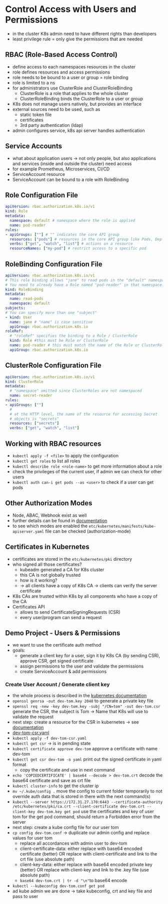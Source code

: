 # Control Access with Users and Permissions
- in the cluster K8s admin need to have different rights than developers
- least privilege rule = only give the permissions that are needed

## RBAC (Role-Based Access Control)
- define access to each namespaces resources in the cluster
- role defines resources and access permissions
- role needs to be bound to a user or group = role binding
- role is limited to a ns
- for administrators use ClusterRole and ClusterRoleBinding
  - ClusterRole is a role that applies to the whole cluster
  - ClusterRoleBinding binds the ClusterRole to a user or group
- K8s does not manage users natively, but provides an interface
- external sources need to be used, such as
  - static token file
  - certificates
  - 3rd party authentication (ldap)
- admin configures service, k8s api server handles authentication

## Service Accounts
- what about application users -> not only people, but also applications and services (inside and outside the cluster) need access
- for example Prometheus, Microservices, CI/CD
- ServiceAccount resource
- ServiceAccount can be bound to a role with RoleBinding

## Role Configuration File
```yaml
apiVersion: rbac.authorization.k8s.io/v1
kind: Role
metadata:
  namespace: default # namespace where the role is applied
  name: pod-reader
rules:
- apiGroups: [""] # "" indicates the core API group
  resources: ["pods"] # resources in the core API group like Pods, Deployments, Services etc
  verbs: ["get", "watch", "list"] # actions on a resource
  resourceNames: ["my-pod"] # restrict access to a specific pod
```

## RoleBinding Configuration File
```yaml
apiVersion: rbac.authorization.k8s.io/v1
# This role binding allows "jane" to read pods in the "default" namespace.
# You need to already have a Role named "pod-reader" in that namespace.
kind: RoleBinding
metadata:
  name: read-pods
  namespace: default
subjects:
# You can specify more than one "subject"
- kind: User
  name: jane # "name" is case sensitive
  apiGroup: rbac.authorization.k8s.io
roleRef:
  # "roleRef" specifies the binding to a Role / ClusterRole
  kind: Role #this must be Role or ClusterRole
  name: pod-reader # this must match the name of the Role or ClusterRole you wish to bind to
  apiGroup: rbac.authorization.k8s.io
```

## ClusterRole Configuration File
```yaml
apiVersion: rbac.authorization.k8s.io/v1
kind: ClusterRole
metadata:
  # "namespace" omitted since ClusterRoles are not namespaced
  name: secret-reader
rules:
- apiGroups: [""]
  #
  # at the HTTP level, the name of the resource for accessing Secret
  # objects is "secrets"
  resources: ["secrets"]
  verbs: ["get", "watch", "list"]
```

## Working with RBAC resources
- `kubectl apply -f <file>` to apply the configuration
- `kubectl get roles` to list all roles
- `kubectl describe role <role-name>` to get more information about a role
- check the privileges of the current user, if admin we can check for other users
- `kubectl auth can-i get pods --as <user>` to check if a user can get pods

## Other Authorization Modes
- Node, ABAC, Webhook exist as well
- further details can be found in [documentation](https://kubernetes.io/docs/reference/access-authn-authz/authorization/)
- to see which modes are enabled the `etc/kubernetes/manifests/kube-apiserver.yaml` file can be checked (authorization-mode)

## Certificates in Kubernetes
- certificates are stored in the `etc/kubernetes/pki` directory
- who signed all those certificates?
  - kubeadm generated a CA for K8s cluster
  - this CA is not globally trusted
  - how is it working?
  - -> all clients have a copy of K8s CA -> clients can verify the server certificate
- K8s CAs are trusted within K8s by all components who have a copy of the CA
- Certificates API
  - allows to send CertificateSigningRequests (CSR)
  - every user/program can send a request

## Demo Project - Users & Permissions
- we want to use the certificate auth method
- goals:
  - generate a client key for a user, sign it by K8s CA (by sending CSR), approve CSR, get signed certificate
  - assign permissions to the user and validate the permissions
  - create ServiceAccount & add permissions

### Create User Account / Generate client key
- the whole process is described in the [kubernetes documentation](https://kubernetes.io/docs/reference/access-authn-authz/certificate-signing-requests/#normal-user)
- `openssl genrsa -out dev-tom.key 2048` to generate a private key file
- `openssl req -new -key dev-tom.key -subj "/CN=tom" -out dev-tom.csr` generate the CSR, the subject is Tom -> Name that K8s will use to validate the request
- next step: create a resource for the CSR in kubernetes -> see [documentation](https://kubernetes.io/docs/reference/access-authn-authz/certificate-signing-requests/#create-certificatessigningrequest)
- [dev-tom-csr.yaml](dev-tom-csr.yaml)
- `kubectl apply -f dev-tom-csr.yaml`
- `kubectl get csr` -> is in pending state
- `kubectl certificate approve dev-tom` approve a certificate with name dev-tom
- `kubectl get csr dev-tom -o yaml` print out the signed certificate in yaml format
  - copy the certificate and use in next command
- `echo 'COPIEDCERTIFICATE' | base64 --decode > dev-tom.crt` decode the base64 certificate and save as crt file
- `kubectl cluster-info` to get the cluster ip
- `mv ~/.kube/config .` move the config to current folder temporarily to not override auth data that is stored in there with the next command(s)
- `kubectl --server https://172.31.27.170:6443 --certificate-authority /etc/kubernetes/pki/ca.crt --client-certificate dev-tom.crt --client-key dev-tom.key get pod` use the certificates and key of user tom for the get pod command, should return a Forbidden error from the server
- next step: create a kube config file for our user tom
- `cp config dev-tom.conf` -> duplicate our admin config and replace values for user tom
  - replace all accordances with admin user to dev-tom
  - client-certificate-data: either replace with base64 encoded certificate (better) OR replace with client-certificate and link to the crt file (use absolute path)
  - client-key-data: either replace with base64 encoded private key (better) OR replace with client-key and link to the .key file (use absolute path)
  - `base64 dev-tom.crt | tr -d "\n"`to base64 encode
- `kubectl --kubeconfig dev-tom.conf get pod`
- ad kube admin we are done -> take kubeconfig, crt and key file and pass to user

